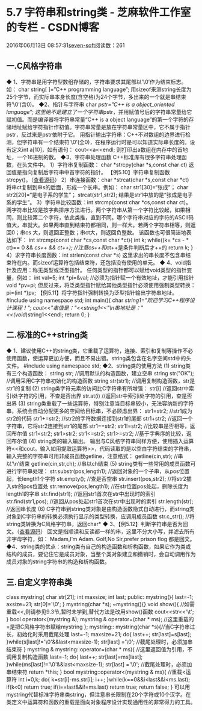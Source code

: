 
# 5.7 字符串和string类 -  芝麻软件工作室的专栏 - CSDN博客


2016年06月13日 08:57:31[seven-soft](https://me.csdn.net/softn)阅读数：261



## 一.C风格字符串
◆ 1、字符串是用字符型数组存储的，字符串要求其尾部以’\0’作为结束标志。如：
char string[ ]=”C++ programming language”;
用sizeof来测string长度为25个字节，而实际串本身长度(含空格)为24个字节，多出来的一个就是串结束符’\0’(含0)。
◆2、指针与字符串
char *pstr=”C++ is a object_oriented language”;
这里绝不是建立了一个字符串*pstr，并用赋值号后的字符串常量给它赋初值。而是编译器将字符串常量“C++ is a object language”的第一个字符的存储地址赋给字符指针作初值。字符串常量是放在字符串常量区中，它不属于指针pstr，反过来是pstr依附于它。
用指针输出字符串：C++不对数组的边界进行检测，但字符串有一个结束符’\0’(全0)，在程序运行时是可以知道实际串长度的。设有定义int a[10]，如有语句：
cout<<a<<endl;
则打印出a数组在内存中的首地址，一个16进制的数。
◆3、字符串处理函数
C++标准库有很多字符串处理函数，在头文件<cstring>中。
1）字符串复制函数：
char *strcpy(char *s,const char ct)
返回值是指向复制后字符串中首字符的指针。
【例5.10】字符串复制函数 strcpy()。（[查看源码](http://www.weixueyuan.net/templets/default/cpp/source/%E5%AD%97%E7%AC%A6%E4%B8%B2%E5%A4%8D%E5%88%B6%E5%87%BD%E6%95%B0%20strcpy().txt)）
2）串连接函数：char *strcat(char *s,const char *ct)
将串ct复制到串s的后面，形成一个长串。例如：
char str1[30]=“张成”；
char str2[20]=“是电子系的学生”；
strcat(str1,str2);
结果是str1中放的是“张成是电子系的学生”。
3）字符串比较函数：int strcmp(const char *cs,const char ct)。
两字符串比较是按字典排序方法进行。两个字符串从第一个字符比较起，如果相同，则比较第二个字符，依此类推，直到不同。哪个字符串对应的字符的ASCII码值大，串就大。如果两串直到结束符都相同，则一样大。若两个字符串相等，则返回0；串cs
 大，则返回正整数；串ct大，则返回负整数。
该函数也可很简洁地表达如下：
int strcmp(const char *cs,const char *ct){
int k;
while((k= *cs - * ct)== 0 && *cs++ && *ct++);
//注意*cs++和*ct++是条件判断后才++的
return k;
}
4）求字符串长度函数：int strlen(const char *s)
这里求出的串长度不包含串结束符在内。而sizeof运算符包括结束符，还包括没有使用的单元。
◆ 4、void指针及应用：称无类型或泛型指针。
任何类型的指针都可以赋给void类型的指针变量，例如：
int val=5;
int *pi=&val; //必须为指针赋一个有效地址，才能引用指针
void *pv=pi;
但反过来，将泛类型指针赋给其他类型指针必须使用强制类型转换： pi=(int *)pv;
【例5.11】将字符指针强制转换为泛型指针输出字符串地址。
\#include<iostream>
using namespace std;
int main(){
char *string1="欢迎学习C++程序设计课程！";
cout<<"串值是："<<string1<<"\n串地址是："<<(void*)string1<<endl;
return 0;
}
## 二.标准的C++string类
◆ 1、建议使用C++的string类，它重载了运算符，连接、索引和复制等操作不必使用函数，使运算更加方便，而且不易出错。string类包含在名字空间std中的头文件<string>。
\#include<string>
using namespace std;
◆2、string类的使用方法
(1) string类有三个构造函数：
string str; //调用默认的构造函数，建立空串
string str("OK"); //调用采用C字符串初始化的构造函数
string str(str1); //调用复制构造函数，str是str1的复制
(2) string类字符元素的访问比C字符串有所增强：
str[i] //返回str中索引i处字符的引用，不查是否出界
str.at(i) //返回str中索引i处字符的引用，查是否出界
(3) string类重载了一些运算符，特别注意当目标串较小，无法容纳新的字符串，系统会自动分配更多的空间给目标串，不必顾虑出界：
str1=str2; //str1成为str2的代码
str1+=str2; //str2的字符数据连接到str1的尾部
str1+str2; //返回一个字符串，它将str2连接到str1的尾部
str1==str2; str1!=str2; //比较串是否相等，返回布尔值
str1<str2; str1>str2; str1<=str2; str1>=str2;
//基于字典序的比较，返回布尔值
(4) string类的输入输出。
输出与C风格字符串同样方便，使用插入运算符<<和cout。输入如用提取运算符>>，代码读取的是以空白字符结束的字符串，输入完整的字符串可用非成员函数getline，注意格式：
getline(cin,str); //串以’\n’结束
getline(cin,str,ch); //串以ch结束
(5) string类有一些常用的成员函数可进行字符串处理：
str.substr(pos,length1); //返回对象的一个子串，从pos位置起，长length1个字符
str.empty(); //查是否空串
str.insert(pos,str2); //将str2插入str的pos位置处
str.remove(pos,length1); //在str位置pos处起，删除长度为length1的字串
str.find(str1); //返回str1首次在str中出现时的索引
str.find(str1,pos); //返回从pos处起str1首次在str中出现时的索引
str.length(str); //返回串长度
(6) C字符串到string类对象是由构造函数隐式自动进行，而string类对象到C字符串的转换必须执行显示的类型转换，应调用成员函数
str.c_str(); //将string类转换为C风格字符串，返回char*
◆ 3、【例5.12】判断字符串是否为回文。（[查看源码](http://www.weixueyuan.net/templets/default/cpp/source/%E5%88%A4%E6%96%AD%E5%AD%97%E7%AC%A6%E4%B8%B2%E6%98%AF%E5%90%A6%E4%B8%BA%E5%9B%9E%E6%96%87.txt)）
回文是指顺读和反读都一样的串，这里不分大小写，并滤去所有非字母字符，如：
Madam,I’m Adam.
Golf,No Sir,prefer prison flog
都是回文。
◆4、string类的优点：string类有自己的构造函数和析构函数，如果它作为类或结构的成员，要记住它是成员对象，当整个类对象建立和撤销时，会自动调用作为成员对象的string字符串的构造和析构函数。
## 三.自定义字符串类
class mystring{
char str[21]; int maxsize; int last;
public:
mystring(){
last=-1;
axsize=21;
str[0]='\0';
}
mystring(char *s); ~mystring(){}
void show(){
//如需重载<<,则请参见9.3节,暂时未学到,替代方法是改用show()函数
cout<<str<<'\t';
}
bool operator<(mystring &);
mystring & operator=(char * ms);
//这里重载的=是把C风格字符串赋给mystring
};
mystring:: mystring(char *s){//当C字符串过长，初始化时采用截尾处理
last=-1;
maxsize=21;
do{
last++;
str[last]=s[last];
}while(s[last]!='\0'&&last<maxsize-1);
str[last] ='\0'; //截尾处理时，必须加串结束符
}
mystring & mystring::operator=(char * ms){
//这里返回值为引用，不调用复制构造函数
last=-1;
do{
last++;
str[last]=ms[last];
}while(ms[last]!='\0'&&last<maxsize-1);
str[last] ='\0'; //截尾处理时，必须加串结束符
return *this;
}
bool mystring::operator<(mystring & ms){ //重载<运算符
int i=0,k;
do{
k=str[i]-ms.str[i];
i++;
}while(k==0&&i<last&&i<ms.last);
if(k<0) return true;
if(i==last&&i!=ms.last) return true;
return false;
}
可以用mystring代替标准字符串类string，但注意串长限制在20个字符或10个汉字。在类定义中运算符和函数的重载是面向对象程序设计实现通用性的非常得力的工具。

